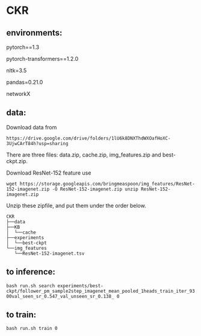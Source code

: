 # CKR
## environments:

pytorch==1.3

pytorch-transformers==1.2.0

nltk=3.5

pandas=0.21.0

networkX

## data:
Download data from

`https://drive.google.com/drive/folders/1lU6k8DNXThdWXOafHoXC-3UjwCArT84h?usp=sharing`

There are three files: data.zip, cache.zip, img_features.zip and best-ckpt.zip. 

Download ResNet-152 feature use

`wget https://storage.googleapis.com/bringmeaspoon/img_features/ResNet-152-imagenet.zip -O ResNet-152-imagenet.zip
unzip ResNet-152-imagenet.zip`

Unzip these zipfile, and put them under the order below.
```
CKR
├──data
├──KB
│  └──cache
├──experiments
│  └──best-ckpt
└──img_features
   └──ResNet-152-imagenet.tsv 
```

## to inference:
`bash run.sh search experiments/best-ckpt/follower_pm_sample2step_imagenet_mean_pooled_1heads_train_iter_9300val_seen_sr_0.547_val_unseen_sr_0.138_ 0`


## to train:
`bash run.sh train 0`

